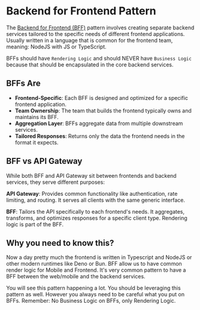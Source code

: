 # Backend for Frontend Pattern

The [Backend for Frontend (BFF)](https://diego-pacheco.blogspot.com/2020/08/bff-dilema.html) pattern involves creating separate backend services tailored to the specific needs of different frontend applications. Usually written in a language that is common for the frontend team, meaning: NodeJS with JS or TypeScript.

BFFs should have `Rendering Logic` and should NEVER have `Business Logic` because that should be encapsulated in the core backend services.

## BFFs Are

- **Frontend-Specific**: Each BFF is designed and optimized for a specific frontend application.
- **Team Ownership**: The team that builds the frontend typically owns and maintains its BFF.
- **Aggregation Layer**: BFFs aggregate data from multiple downstream services.
- **Tailored Responses**: Returns only the data the frontend needs in the format it expects.

## BFF vs API Gateway

While both BFF and API Gateway sit between frontends and backend services, they serve different purposes:

**API Gateway**: Provides common functionality like authentication, rate limiting, and routing. It serves all clients with the same generic interface.

**BFF**: Tailors the API specifically to each frontend's needs. It aggregates, transforms, and optimizes responses for a specific client type. Rendering logic is part of the BFF.

## Why you need to know this?

Now a day pretty much the frontend is written in Typescript and NodeJS or other modern runtimes like Deno or Bun. BFF allow us to have common render logic for Mobile and Frontend. It's very common pattern to have a BFF between the web/mobile and the backend services.

You will see this pattern happening a lot. You should be leveraging this pattern as well. However you always need to be careful what you put on BFFs. Remember: No Business Logic on BFFs, only Rendering Logic.